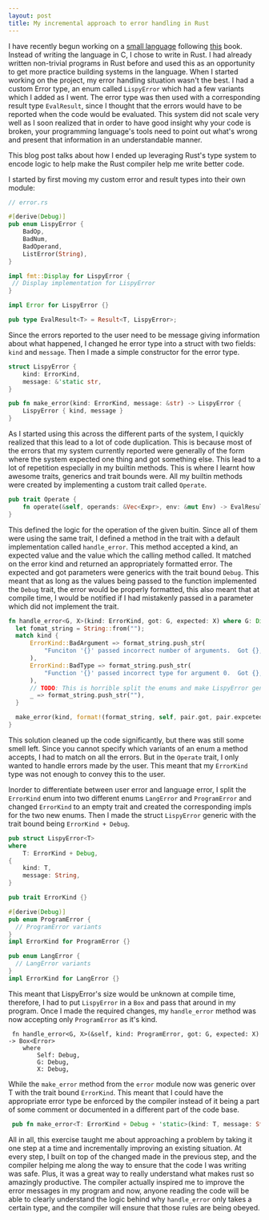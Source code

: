 ```yaml
---
layout: post
title: My incremental approach to error handling in Rust
---
```


I have recently begun working on a [small language](https://github.com/bIgBV/lispy-rs) following [this](http://www.buildyourownlisp.com) book. Instead of writing the language in C,
I chose to write in Rust. I had already written non-trivial programs in Rust
before and used this as an opportunity to get more practice building systems
in the language. When I started working on the project, my error handling
situation wasn't the best. I had a custom Error type, an enum called
`LispyError` which had a few variants which I added as I went. The error type
was then used with a corresponding result type `EvalResult`, since I thought
that the errors would have to be reported when the code would be evaluated.
This system did not scale very well as I soon realized that in order to have
good insight why your code is broken, your programming language's tools need
to point out what's wrong and present that information in an understandable
manner.

This blog post talks about how I ended up leveraging Rust's type system to
encode logic to help make the Rust compiler help me write better code.

I started by first moving my custom error and result types into their own module:

```rust
// error.rs

#[derive(Debug)]
pub enum LispyError {
    BadOp,
    BadNum,
    BadOperand,
    ListError(String),
}

impl fmt::Display for LispyError {
 // Display implementation for LispyError
}

impl Error for LispyError {}

pub type EvalResult<T> = Result<T, LispyError>;
```

Since the errors reported to the user need to be message giving information
about what happened, I changed he error type into a struct with two fields:
`kind` and `message`. Then I made a simple constructor for the error type.

```rust
struct LispyError {
    kind: ErrorKind,
    message: &'static str,
}

pub fn make_error(kind: ErrorKind, message: &str) -> LispyError {
    LispyError { kind, message }
}

```

As I started using this across the different parts of the system, I quickly
realized that this lead to a lot of code duplication. This is because most of
the errors that my system currently reported were generally of the form where
the system expected one thing and got something else. This lead to a lot of
repetition especially in my builtin methods. This is where I learnt how awesome
traits, generics and trait bounds were. All my builtin methods were created by
implementing a custom trait called `Operate`.

```rust
pub trait Operate {
    fn operate(&self, operands: &Vec<Expr>, env: &mut Env) -> EvalResult<Expr>;
}
```

This defined the logic for the operation of the given buitin. Since all of them
were using the same trait, I defined a method in the trait with a default
implementation called `handle_error`. This method accepted a kind, an expected
value and the value which the calling method called. It matched on the error
kind and returned an appropriately formatted error. The expected and got
parameters were generics with the trait bound `Debug`. This meant that as long
as the values being passed to the function implemented the `Debug` trait, the
error would be properly formatted, this also meant that at compile time, I
would be notified if I had mistakenly passed in a parameter which did not
implement the trait.

```rust
fn handle_error<G, X>(kind: ErrorKind, got: G, expected: X) where G: Display, X: Display -> LispyError {
  let fomat_string = String::from("");
  match kind {
      ErrorKind::BadArgument => format_string.push_str(
          "Funciton '{}' passed incorrect number of arguments.  Got {}, Expected: {}",
      ),
      ErrorKind::BadType => format_string.push_str(
          "Function '{}' passed incorrect type for argument 0.  Got {}, Expected {}",
      ),
      // TODO: This is horrible split the enums and make LispyError generic over them
      _ => format_string.push_str(""),
  }

  make_error(kind, format!(format_string, self, pair.got, pair.expceted))
}
```

This solution cleaned up the code significantly, but there was still some smell
left. Since you cannot specify which variants of an enum a method accepts, I
had to match on all the errors. But in the `Operate` trait, I only wanted to
handle errors made by the user. This meant that my `ErrorKind` type was not
enough to convey this to the user.

Inorder to differentiate between user error and language error, I split the
`ErrorKind` enum into two different enums `LangError` and `ProgramError` and
changed `ErrorKind` to an empty trait and created the corresponding impls for
the two new enums. Then I made the struct `LispyError` generic with the trait
bound being `ErrorKind + Debug`.

```rust
pub struct LispyError<T>
where
    T: ErrorKind + Debug,
{
    kind: T,
    message: String,
}

pub trait ErrorKind {}

#[derive(Debug)]
pub enum ProgramError {
  // ProgramError variants
}
impl ErrorKind for ProgramError {}

pub enum LangError {
  // LangError variants
}
impl ErrorKind for LangError {}
```

This meant that LispyError's size would be unknown at compile time, therefore,
I had to put `LispyError` in a `Box` and pass that around in my program. Once I
made the required changes, my `handle_error` method was now accepting only
`ProgramError` as it's kind.

```
 fn handle_error<G, X>(&self, kind: ProgramError, got: G, expected: X) -> Box<Error>
    where
        Self: Debug,
        G: Debug,
        X: Debug,
```

While the `make_error` method from the `error` module now was generic over T
with the trait bound `ErrorKind`. This meant that I could have the appropriate
error type be enforced by the compiler instead of it being a part of some
comment or documented in a different part of the code base.

```rust
 pub fn make_error<T: ErrorKind + Debug + 'static>(kind: T, message: String) -> Box<Error> {
```

All in all, this exercise taught me about approaching a problem by taking it
one step at a time and incrementally improving an existing situation. At every
step, I built on top of the changed made in the previous step, and the compiler
helping me along the way to ensure that the code I was writing was safe. Plus,
it was a great way to really understand what makes rust so amazingly
productive.  The compiler actually inspired me to improve the error messages in
my program and now, anyone reading the code will be able to clearly understand
the logic behind why `handle_error` only takes a certain type, and the compiler
will ensure that those rules are being obeyed.
